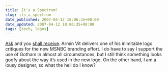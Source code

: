 ```yaml
---
title: It's a Spectrum!
slug: its_a_spectrum
date_published: 2007-04-12 18:06:35+00:00
date_updated: 2007-04-12 18:06:35+00:00
tags: [tech, logos]
---
```

[Ask](/2007/04/05/wheres_the_logo) and you [shall receive](http://www.underconsideration.com/brandnew/archives/color_me_pretty.php). Armin Vit delivers one of his inimitable logo critiques for the new MSNBC branding effort. I do have to say I support the use of Gotham in almost all circumstances, but I still think something looks goofy about the way it’s used in the new logo. On the other hand, I am a lousy designer, so what the hell do I know?
